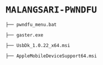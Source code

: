 # ```MALANGSARI-PWNDFU```
```├── pwndfu_menu.bat```

```├── gaster.exe```

```├── UsbDk_1.0.22_x64.msi```

```├── AppleMobileDeviceSupport64.msi```
